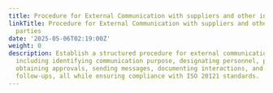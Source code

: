 ```yaml
---
title: Procedure for External Communication with suppliers and other interested parties
linkTitle: Procedure for External Communication with suppliers and other interested
  parties
date: '2025-05-06T02:19:00Z'
weight: 0
description: Establish a structured procedure for external communication with suppliers,
  including identifying communication purpose, designating personnel, preparing content,
  obtaining approvals, sending messages, documenting interactions, and conducting
  follow-ups, all while ensuring compliance with ISO 20121 standards.
---
```



<!-- Unsupported block type: table_of_contents -->

<!-- Unsupported block type: unsupported -->

